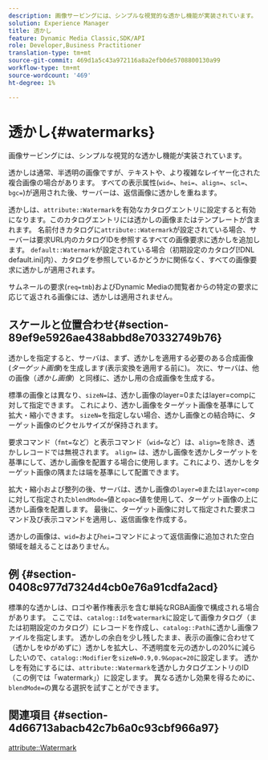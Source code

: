 ```yaml
---
description: 画像サービングには、シンプルな視覚的な透かし機能が実装されています。
solution: Experience Manager
title: 透かし
feature: Dynamic Media Classic,SDK/API
role: Developer,Business Practitioner
translation-type: tm+mt
source-git-commit: 469d1a5c43a972116a8a2efb0de5708800130a99
workflow-type: tm+mt
source-wordcount: '469'
ht-degree: 1%

---
```



# 透かし{#watermarks}

画像サービングには、シンプルな視覚的な透かし機能が実装されています。

透かしは通常、半透明の画像ですが、テキストや、より複雑なレイヤー化された複合画像の場合があります。 すべての表示属性(`wid=`、`hei=`、`align=`、`scl=`、`bgc=`)が適用された後、サーバーは、返信画像に透かしを重ねます。

透かしは、`attribute::Watermark`を有効なカタログエントリに設定すると有効になります。このカタログエントリには透かしの画像またはテンプレートが含まれます。 名前付きカタログに`attribute::Watermark`が設定されている場合、サーバーは要求URL内のカタログIDを参照するすべての画像要求に透かしを追加します。 `default::Watermark`が設定されている場合（初期設定のカタログ[!DNL default.ini]内）、カタログを参照しているかどうかに関係なく、すべての画像要求に透かしが適用されます。

サムネールの要求(`req=tmb`)およびDynamic Mediaの閲覧者からの特定の要求に応じて返される画像には、透かしは適用されません。

## スケールと位置合わせ{#section-89ef9e5926ae438abbd8e70332749b76}

透かしを指定すると、サーバは、まず、透かしを適用する必要のある合成画像(*ターゲット画像*)を生成します(表示変換を適用する前に)。 次に、サーバは、他の画像（*透かし画像*）と同様に、透かし用の合成画像を生成する。

標準の画像とは異なり、`sizeN=`は、透かし画像のlayer=0またはlayer=compに対して指定できます。 これにより、透かし画像をターゲット画像を基準にして拡大・縮小できます。 `sizeN=`を指定しない場合、透かし画像との結合時に、ターゲット画像のピクセルサイズが保持されます。

要求コマンド（`fmt=`など）と表示コマンド（`wid=`など）は、`align=`を除き、透かしレコードでは無視されます。 `align=` は、透かし画像を透かしターゲットを基準にして、透かし画像を配置する場合に使用します。これにより、透かしをターゲット画像の隅または端を基準にして配置できます。

拡大・縮小および整列の後、サーバは、透かし画像の`layer=0`または`layer=comp`に対して指定された`blendMode=`値と`opac=`値を使用して、ターゲット画像の上に透かし画像を配置します。 最後に、ターゲット画像に対して指定された要求コマンド及び表示コマンドを適用し、返信画像を作成する。

透かしの画像は、`wid=`および`hei=`コマンドによって返信画像に追加された空白領域を越えることはありません。

## 例 {#section-0408c977d7324d4cb0e76a91cdfa2acd}

標準的な透かしは、ロゴや著作権表示を含む単純なRGBA画像で構成される場合があります。 ここでは、`catalog::Id`を`watermark`に設定して画像カタログ（または初期設定のカタログ）にレコードを作成し、`catalog::Path`に透かし画像ファイルを指定します。 透かしの余白を少し残したまま、表示の画像に合わせて（透かしをゆがめずに）透かしを拡大し、不透明度を元の透かしの20%に減らしたいので、`catalog::Modifier`を`sizeN=0.9,0.9&opac=20`に設定します。 透かしを有効にするには、`attribute::Watermark`を透かしカタログエントリのID（この例では「watermark」）に設定します。 異なる透かし効果を得るために、`blendMode=`の異なる選択を試すことができます。

## 関連項目 {#section-4d66713abacb42c7b6a0c93cbf966a97}

[attribute::Watermark](../../../../../is-api/image-catalog/image-serving-api-ref/c-image-catalog-reference/c-attributes-reference/r-watermark.md#reference-942b50acb2dd43a5ae498dc41ea9ac9b)

